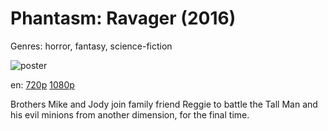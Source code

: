 # Phantasm: Ravager (2016)

Genres: horror, fantasy, science-fiction

![poster](http://image.tmdb.org/t/p/w500/jWUJKiNN0OO7MxZ38EaxrA83gnw.jpg)

en:
  [720p](magnet:?xt=urn:btih:4E8832097501EBED021C72A79E6E6705F69DACB3&tr=udp://glotorrents.pw:6969/announce&tr=udp://tracker.opentrackr.org:1337/announce&tr=udp://torrent.gresille.org:80/announce&tr=udp://tracker.openbittorrent.com:80&tr=udp://tracker.coppersurfer.tk:6969&tr=udp://tracker.leechers-paradise.org:6969&tr=udp://p4p.arenabg.ch:1337&tr=udp://tracker.internetwarriors.net:1337)
  [1080p](magnet:?xt=urn:btih:E896B5D04D61B739813371B356B3EF4B75BC7617&tr=udp://glotorrents.pw:6969/announce&tr=udp://tracker.opentrackr.org:1337/announce&tr=udp://torrent.gresille.org:80/announce&tr=udp://tracker.openbittorrent.com:80&tr=udp://tracker.coppersurfer.tk:6969&tr=udp://tracker.leechers-paradise.org:6969&tr=udp://p4p.arenabg.ch:1337&tr=udp://tracker.internetwarriors.net:1337)
  


Brothers Mike and Jody join family friend Reggie to battle the Tall Man and his evil minions from another dimension, for the final time.
